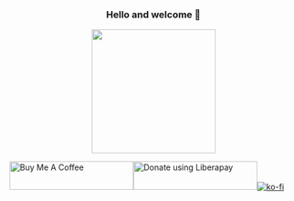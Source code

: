 <h3 align="center">
 Hello and welcome 👋
</h3>

<p align="center">
<img height="217" src="https://github-readme-stats.vercel.app/api/top-langs/?username=YurinDoctrine&layout=compact&custom_title=Most used languages&langs_count=10&include_all_commits=true&hide_progress=true&hide_border=true&theme=dark&hide=">

<a href="https://www.buymeacoffee.com/yurindoctrine" target="_blank"><img src="https://cdn.buymeacoffee.com/buttons/v2/default-yellow.png" alt="Buy Me A Coffee" style="height: 50px !important;width: 217px !important;" ></a><a href="https://liberapay.com/yurindoctrine/donate"><img height="50" width="217" alt="Donate using Liberapay" src="https://liberapay.com/assets/widgets/donate.svg"></a></noscript>[![ko-fi](https://ko-fi.com/img/githubbutton_sm.svg)](https://ko-fi.com/R5R0AGV29)
</p>
